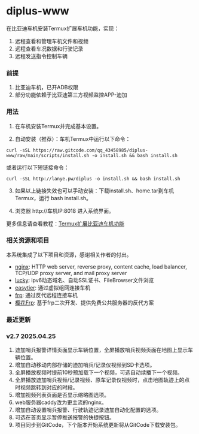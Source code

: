 # diplus-www

在比亚迪车机安装Termux扩展车机功能，实现：
1. 远程查看和管理车机文件和视频
2. 远程查看车况数据和行驶记录
3. 远程发送指令控制车辆


### 前提
1. 比亚迪车机，已开ADB权限
2. 部分功能依赖于比亚迪第三方视频监控APP-迪加

### 用法
1. 在车机安装Termux并完成基本设置。

2. 自动安装（推荐）：车机Termux中运行以下命令：
```
curl -sSL https://raw.gitcode.com/qq_43458985/diplus-www/raw/main/scripts/install.sh -o install.sh && bash install.sh
```
或者运行以下短链接命令：
```
curl -sSL http://lanye.pw/diplus -o install.sh && bash install.sh
```
3. 如果以上链接失效也可以手动安装：下载install.sh、home.tar到车机Termux，运行 bash install.sh。

4. 浏览器 http://车机IP:8018 进入系统界面。

更多信息请查看教程：[Termux扩展比亚迪车机功能](https://docs.qq.com/doc/DWHVwWE1RYVBES2Fz)


### 相关资源和项目
本系统集成了以下项目和资源，感谢相关作者的付出。
- [nginx](https://nginx.org): HTTP web server, reverse proxy, content cache, load balancer, TCP/UDP proxy server, and mail proxy server
- [lucky](https://github.com/gdy666/lucky): ipv6动态域名、自动SSL证书、FileBrowser文件浏览
- [easytier](https://github.com/EasyTier/EasyTier): 通过虚拟组网连接车机
- [frp](https://github.com/fatedier/frp): 通过反代远程连接车机
- [樱花Frp](https://www.natfrp.com): 基于frp二次开发、提供免费公共服务器的反代方案


### 最近更新

### v2.7 2025.04.25
1. 迪加哨兵报警详情页面显示车辆位置，全屏播放哨兵视频页面在地图上显示车辆位置。
2. 增加自动移动内部存储的迪加哨兵/记录仪视频到SD卡选项。
3. 全屏播放视频时提前10秒预加载下一个视频，可选自动续播下一个视频。
4. 全屏播放迪加哨兵视频/记录视频、原车记录仪视频时，点击地图轨迹上的点时视频跳转到对应的时段。
5. 增加视频列表页面是否显示缩略图选项。
6. web服务器caddy改为更主流的nginx。
7. 增加自动设置哨兵报警、行驶轨迹记录迪加自动化配置的选项。
8. 可选在首页显示暂停推送报警的快捷按钮。
9. 项目同步到GitCode，下个版本开始系统更新将从GitCode下载安装包。
